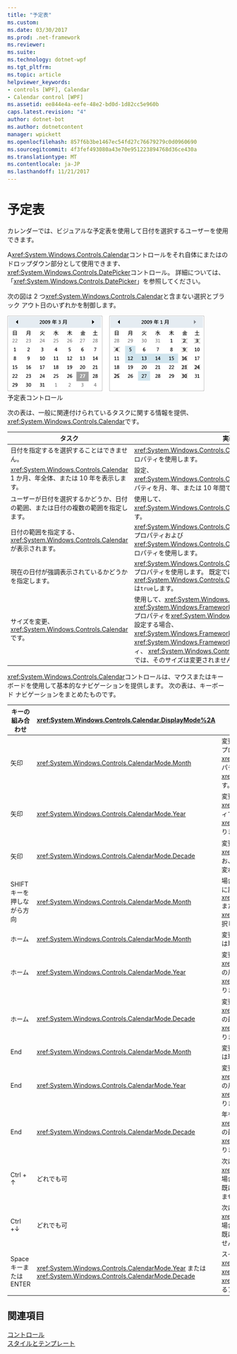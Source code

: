 ```yaml
---
title: "予定表"
ms.custom: 
ms.date: 03/30/2017
ms.prod: .net-framework
ms.reviewer: 
ms.suite: 
ms.technology: dotnet-wpf
ms.tgt_pltfrm: 
ms.topic: article
helpviewer_keywords:
- controls [WPF], Calendar
- Calendar control [WPF]
ms.assetid: ee844e4a-eefe-48e2-bd0d-1d82cc5e960b
caps.latest.revision: "4"
author: dotnet-bot
ms.author: dotnetcontent
manager: wpickett
ms.openlocfilehash: 857f6b3be1467ec54fd27c76679279c0d0960690
ms.sourcegitcommit: 4f3fef493080a43e70e951223894768d36ce430a
ms.translationtype: MT
ms.contentlocale: ja-JP
ms.lasthandoff: 11/21/2017
---
```

# <a name="calendar"></a>予定表
カレンダーでは、ビジュアルな予定表を使用して日付を選択するユーザーを使用できます。  
  
 A<xref:System.Windows.Controls.Calendar>コントロールをそれ自体にまたはのドロップダウン部分として使用できます、<xref:System.Windows.Controls.DatePicker>コントロール。 詳細については、「<xref:System.Windows.Controls.DatePicker>」を参照してください。  
  
 次の図は 2 つ<xref:System.Windows.Controls.Calendar>と含まない選択とブラック アウト日のいずれかを制御します。  
  
 ![カレンダー コントロール](../../../../docs/framework/wpf/controls/media/ndp-calendarcontrols.png "NDP_CalendarControls")  
予定表コントロール  
  
 次の表は、一般に関連付けられているタスクに関する情報を提供、<xref:System.Windows.Controls.Calendar>です。  
  
|タスク|実装|  
|----------|--------------------|  
|日付を指定するを選択することはできません。|<xref:System.Windows.Controls.Calendar.BlackoutDates%2A> プロパティを使用します。|  
|<xref:System.Windows.Controls.Calendar> 1 か月、年全体、または 10 年を表示します。|設定、<xref:System.Windows.Controls.Calendar.DisplayMode%2A>プロパティを月、年、または 10 年間です。|  
|ユーザーが日付を選択するかどうか、日付の範囲、または日付の複数の範囲を指定します。|使用して、<xref:System.Windows.Controls.Calendar.SelectionMode%2A>です。|  
|日付の範囲を指定する、<xref:System.Windows.Controls.Calendar>が表示されます。|<xref:System.Windows.Controls.Calendar.DisplayDateStart%2A> プロパティおよび <xref:System.Windows.Controls.Calendar.DisplayDateEnd%2A> プロパティを使用します。|  
|現在の日付が強調表示されているかどうかを指定します。|<xref:System.Windows.Controls.Calendar.IsTodayHighlighted%2A> プロパティを使用します。 既定では、<xref:System.Windows.Controls.Calendar.IsTodayHighlighted%2A>は`true`します。|  
|サイズを変更、<xref:System.Windows.Controls.Calendar>です。|使用して、<xref:System.Windows.Controls.Viewbox>設定や、<xref:System.Windows.FrameworkElement.LayoutTransform%2A>プロパティを<xref:System.Windows.Media.ScaleTransform>です。 設定する場合、<xref:System.Windows.FrameworkElement.Width%2A>と<xref:System.Windows.FrameworkElement.Height%2A>のプロパティ、 <xref:System.Windows.Controls.Calendar>、実際のカレンダーでは、そのサイズは変更されません。|  
  
 <xref:System.Windows.Controls.Calendar>コントロールは、マウスまたはキーボードを使用して基本的なナビゲーションを提供します。 次の表は、キーボード ナビゲーションをまとめたものです。  
  
|キーの組み合わせ|<xref:System.Windows.Controls.Calendar.DisplayMode%2A>|操作|  
|---------------------|-----------------------------------------------------------------------------------------------------------------------------------------------------------|------------|  
|矢印|<xref:System.Windows.Controls.CalendarMode.Month>|変更、<xref:System.Windows.Controls.Calendar.SelectedDate%2A>プロパティ場合、<xref:System.Windows.Controls.Calendar.SelectionMode%2A>プロパティに設定されていない<xref:System.Windows.Controls.CalendarSelectionMode.None>です。|  
|矢印|<xref:System.Windows.Controls.CalendarMode.Year>|変更の月、<xref:System.Windows.Controls.Calendar.DisplayDate%2A>プロパティです。 なお、<xref:System.Windows.Controls.Calendar.SelectedDate%2A>は変わりません。|  
|矢印|<xref:System.Windows.Controls.CalendarMode.Decade>|変更の年、<xref:System.Windows.Controls.Calendar.DisplayDate%2A>です。 なお、<xref:System.Windows.Controls.Calendar.SelectedDate%2A>は変わりません。|  
|SHIFT キーを押しながら方向|<xref:System.Windows.Controls.CalendarMode.Month>|場合<xref:System.Windows.Controls.Calendar.SelectionMode%2A>に設定されていない<xref:System.Windows.Controls.CalendarSelectionMode.SingleDate>または<xref:System.Windows.Controls.CalendarSelectionMode.None>、選択した日付の範囲が広がります。|  
|ホーム|<xref:System.Windows.Controls.CalendarMode.Month>|変更、<xref:System.Windows.Controls.Calendar.SelectedDate%2A>は現在の月の最初の日にします。|  
|ホーム|<xref:System.Windows.Controls.CalendarMode.Year>|変更の月、<xref:System.Windows.Controls.Calendar.DisplayDate%2A>年の最初の月にします。 <xref:System.Windows.Controls.Calendar.SelectedDate%2A>は変わりません。|  
|ホーム|<xref:System.Windows.Controls.CalendarMode.Decade>|変更の年、 <xref:System.Windows.Controls.Calendar.DisplayDate%2A> 10 年間の最初の年にします。 <xref:System.Windows.Controls.Calendar.SelectedDate%2A>は変わりません。|  
|End|<xref:System.Windows.Controls.CalendarMode.Month>|変更、<xref:System.Windows.Controls.Calendar.SelectedDate%2A>は現在の月の最終日にします。|  
|End|<xref:System.Windows.Controls.CalendarMode.Year>|変更の月、<xref:System.Windows.Controls.Calendar.DisplayDate%2A>年の最後の月にします。 <xref:System.Windows.Controls.Calendar.SelectedDate%2A>は変わりません。|  
|End|<xref:System.Windows.Controls.CalendarMode.Decade>|年を変更、 <xref:System.Windows.Controls.Calendar.DisplayDate%2A> 10 年間の最後の年にします。 <xref:System.Windows.Controls.Calendar.SelectedDate%2A>は変わりません。|  
|Ctrl + ↑|どれでも可|次に切り替わります大きい<xref:System.Windows.Controls.Calendar.DisplayMode%2A>です。 場合<xref:System.Windows.Controls.Calendar.DisplayMode%2A>は既に<xref:System.Windows.Controls.CalendarMode.Decade>何もしません。|  
|Ctrl +↓|どれでも可|次に切り替わります小さい<xref:System.Windows.Controls.Calendar.DisplayMode%2A>です。 場合<xref:System.Windows.Controls.Calendar.DisplayMode%2A>は既に<xref:System.Windows.Controls.CalendarMode.Month>何もしません。|  
|Space キーまたは ENTER|<xref:System.Windows.Controls.CalendarMode.Year> または <xref:System.Windows.Controls.CalendarMode.Decade>|スイッチ<xref:System.Windows.Controls.Calendar.DisplayMode%2A>を<xref:System.Windows.Controls.CalendarMode.Month>または<xref:System.Windows.Controls.CalendarMode.Year>フォーカスのあるアイテムによって表されます。|  
  
## <a name="see-also"></a>関連項目  
 [コントロール](../../../../docs/framework/wpf/controls/index.md)  
 [スタイルとテンプレート](../../../../docs/framework/wpf/controls/styling-and-templating.md)
